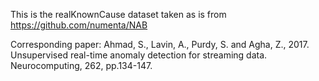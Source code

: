 This is the realKnownCause dataset taken as is from https://github.com/numenta/NAB

Corresponding paper:
Ahmad, S., Lavin, A., Purdy, S. and Agha, Z., 2017. Unsupervised real-time anomaly detection for streaming data. Neurocomputing, 262, pp.134-147.
